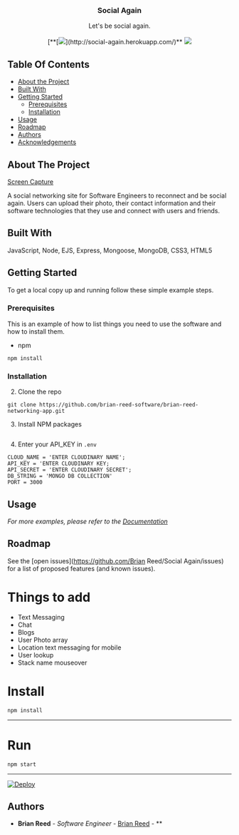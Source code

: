 <br/>
<p align="center">
  <h3 align="center">Social Again</h3>

  <p align="center">
    Let's be social again. 
    <br/>
    <br/>
    [**[<img src="https://res.cloudinary.com/at100dev/image/upload/v1628713361/social_again_l9lsgr.svg">](http://social-again.herokuapp.com/)**
<img src="https://raw.githubusercontent.com/andreasbm/readme/master/assets/lines/colored.png">
  </p>
</p>

## Table Of Contents

* [About the Project](#about-the-project)
* [Built With](#built-with)
* [Getting Started](#getting-started)
  * [Prerequisites](#prerequisites)
  * [Installation](#installation)
* [Usage](#usage)
* [Roadmap](#roadmap)
* [Authors](#authors)
* [Acknowledgements](#acknowledgements)

## About The Project
[Screen Capture](https://repository-images.githubusercontent.com/370849781/d3bf52de-6d67-4a73-9b17-616e31d05fbf)

A social networking site for Software Engineers to reconnect and be social again. Users can upload their photo, their contact information and their software technologies that they use and connect with users and friends.

## Built With

JavaScript, Node, EJS, Express, Mongoose, MongoDB, CSS3, HTML5

## Getting Started

To get a local copy up and running follow these simple example steps.

### Prerequisites

This is an example of how to list things you need to use the software and how to install them.

* npm

```
npm install
```

### Installation


2. Clone the repo

```
git clone https://github.com/brian-reed-software/brian-reed-networking-app.git
```

3. Install NPM packages

```npm install
```

4. Enter your API_KEY in `.env`

```JS
CLOUD_NAME = 'ENTER CLOUDINARY NAME';
API_KEY = 'ENTER CLOUDINARY KEY;
API_SECRET = 'ENTER CLOUDINARY SECRET';
DB_STRING = 'MONGO DB COLLECTION'
PORT = 3000

```

## Usage


_For more examples, please refer to the [Documentation](https://example.com)_

## Roadmap

See the [open issues](https://github.com/Brian Reed/Social Again/issues) for a list of proposed features (and known issues).

# Things to add

  - Text Messaging 
  - Chat
  - Blogs
  - User Photo array
  - Location text messaging for mobile
  - User lookup
  - Stack name mouseover
  
# Install

`npm install`

---

# Run

`npm start`

---

<a href="https://heroku.com/deploy">
  <img src="https://www.herokucdn.com/deploy/button.svg" alt="Deploy">
</a>

## Authors

* **Brian Reed** - *Software Engineer* - [Brian Reed](https://github.com/brian-reed-software/brian-reed-networking-app) - **


